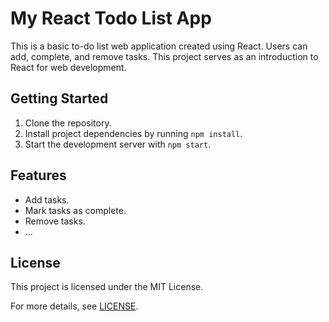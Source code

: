 # My React Todo List App

This is a basic to-do list web application created using React. Users can add, complete, and remove tasks. This project serves as an introduction to React for web development.

## Getting Started

1. Clone the repository.
2. Install project dependencies by running `npm install`.
3. Start the development server with `npm start`.

## Features

- Add tasks.
- Mark tasks as complete.
- Remove tasks.
- ...

## License

This project is licensed under the MIT License.

For more details, see [LICENSE](LICENSE).
